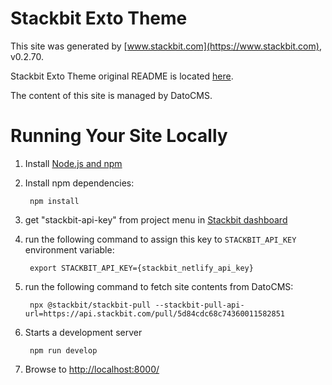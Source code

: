 # Stackbit Exto Theme

This site was generated by [www.stackbit.com](https://www.stackbit.com), v0.2.70.

Stackbit Exto Theme original README is located [here](./README.theme.md).

The content of this site is managed by DatoCMS.

# Running Your Site Locally

1. Install [Node.js and npm](https://nodejs.org/en/)

1. Install npm dependencies:

        npm install

1. get "stackbit-api-key" from project menu in [Stackbit dashboard](https://app.stackbit.com/dashboard)

1. run the following command to assign this key to `STACKBIT_API_KEY` environment variable:

        export STACKBIT_API_KEY={stackbit_netlify_api_key}

1. run the following command to fetch site contents from DatoCMS:

        npx @stackbit/stackbit-pull --stackbit-pull-api-url=https://api.stackbit.com/pull/5d84cdc68c74360011582851

1. Starts a development server

        npm run develop

1. Browse to [http://localhost:8000/](http://localhost:8000/)
